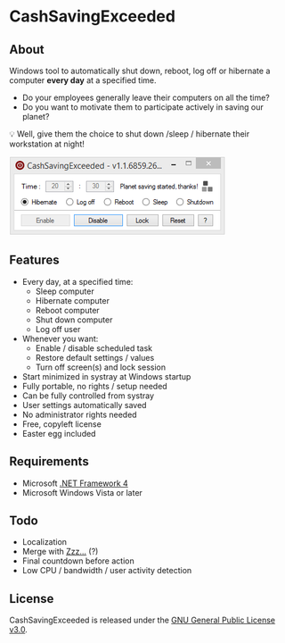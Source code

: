 # CashSavingExceeded

## About
Windows tool to automatically shut down, reboot, log off or hibernate a computer **every day** at a specified time.

- Do your employees generally leave their computers on all the time?  
- Do you want to motivate them to participate actively in saving our planet?

:bulb: Well, give them the choice to shut down /sleep / hibernate their workstation at night!

![](CashSavingExceeded/ressources/pictures/demo.gif)

## Features

- Every day, at a specified time:
  - Sleep computer
  - Hibernate computer
  - Reboot computer
  - Shut down computer
  - Log off user
- Whenever you want:
  - Enable / disable scheduled task
  - Restore default settings / values
  - Turn off screen(s) and lock session
- Start minimized in systray at Windows startup
- Fully portable, no rights / setup needed
- Can be fully controlled from systray
- User settings automatically saved
- No administrator rights needed
- Free, copyleft license
- Easter egg included

## Requirements
- Microsoft [.NET Framework 4](https://www.microsoft.com/en-US/download/details.aspx?id=17851)
- Microsoft Windows Vista or later

## Todo
- Localization
- Merge with [Zzz...](https://github.com/FoxP/Zzz...) (?)
- Final countdown before action
- Low CPU / bandwidth / user activity detection
  
## License
CashSavingExceeded is released under the [GNU General Public License v3.0](https://www.gnu.org/licenses/gpl-3.0.fr.html).
